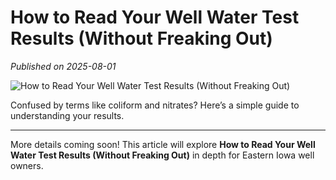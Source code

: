 # How to Read Your Well Water Test Results (Without Freaking Out)

*Published on 2025-08-01*

![How to Read Your Well Water Test Results (Without Freaking Out)](../images/well_water_4.jpg)

Confused by terms like coliform and nitrates? Here’s a simple guide to understanding your results.

---

More details coming soon! This article will explore **How to Read Your Well Water Test Results (Without Freaking Out)** in depth for Eastern Iowa well owners.
